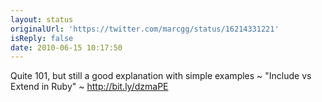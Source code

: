 ```yaml
---
layout: status
originalUrl: 'https://twitter.com/marcgg/status/16214331221'
isReply: false
date: 2010-06-15 10:17:50
---
```


Quite 101, but still a good explanation with simple examples ~ "Include vs Extend in Ruby" ~ http://bit.ly/dzmaPE
